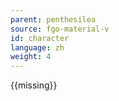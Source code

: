 ```yaml
---
parent: penthesilea
source: fgo-material-v
id: character
language: zh
weight: 4
---
```


{{missing}}
